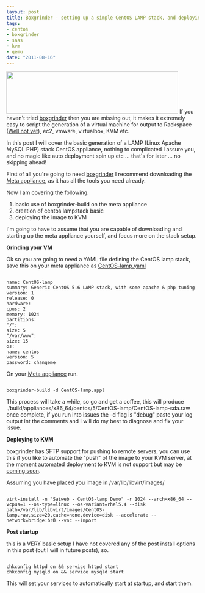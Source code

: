 ```yaml
--- 
layout: post
title: Boxgrinder - setting up a simple CentOS LAMP stack, and deploying it to KVM
tags: 
- centos
- boxgrinder
- saas
- kvm
- qemu
date: "2011-08-16"
---
```

<a href="http://www.saiweb.co.ukcdn.saiweb.co.uk/uploads/2011/08/boxgrinder_logo_450px.gif"><img class="aligncenter size-full wp-image-1093" title="boxgrinder_logo_450px" src="http://www.saiweb.co.ukcdn.saiweb.co.uk/uploads/2011/08/boxgrinder_logo_450px.gif" alt="" width="450" height="110" /></a> If you haven't tried <a href="http://boxgrinder.org">boxgrinder</a> then you are missing out, it makes it extremely easy to script the generation of a virtual machine for output to Rackspace (<a href="http://www.saiweb.co.uk/linux/boxgrinder-setting-up-a-simple-centos-lamp-stack-and-deploying-it-to-kvm/comment-page-1#comment-49065">Well not yet</a>), ec2, vmware, virtualbox, KVM etc.

In this post I will cover the basic generation of a LAMP (Linux Apache MySQL PHP) stack CentOS appliance, nothing to complicated I assure you, and no magic like auto deployment spin up etc ... that's for later ... no skipping ahead!

First of all you're going to need <a href="http://boxgrinder.org">boxgrinder</a> I recommend downloading the <a href="http://boxgrinder.org/download/boxgrinder-build-meta-appliance/">Meta appliance</a>, as it has all the tools you need already.

Now I am covering the following.
<ol>
	<li>basic use of boxgrinder-build on the meta appliance</li>
	<li>creation of centos lampstack basic</li>
	<li>deploying the image to KVM</li>
</ol>
I'm going to have to assume that you are capable of downloading and starting up the meta appliance yourself, and focus more on the stack setup.

<strong>Grinding your VM</strong>

Ok so you are going to need a YAML file defining the CentOS lamp stack, save this on your meta appliance as <a href="https://github.com/Oneiroi/boxgrinder-appliances/blob/master/CentOS/CentOS-lamp.appl">CentOS-lamp.yaml</a>

<code>
name: CentOS-lamp
summary: Generic CentOS 5.6 LAMP stack, with some apache &amp; php tuning
version: 1
release: 0
hardware:
cpus: 2
memory: 1024
partitions:
"/":
size: 5
"/var/www":
size: 15
os:
name: centos
version: 5
password: changeme
</code>

On your <a href="http://boxgrinder.org/download/boxgrinder-build-meta-appliance/">Meta appliance</a> run.

<code>
boxgrinder-build -d CentOS-lamp.appl
</code>

This process will take a while, so go and get a coffee, this will produce ./build/appliances/x86_64/centos/5/CentOS-lamp/CentOS-lamp-sda.raw once complete, if you run into issues the -d flag is "debug" paste your log output int the comments and I will do my best to diagnose and fix your issue.

<strong>Deploying to KVM</strong>

boxgrinder has SFTP support for pushing to remote servers, you can use this if you like to automate the "push" of the image to your KVM server, at the moment automated deployment to KVM is not support but may be <a href="https://issues.jboss.org/browse/BGBUILD-211">coming soon</a>.

Assuming you have placed you image in /var/lib/libvirt/images/

<code>
virt-install -n "Saiweb - CentOS-lamp Demo" -r 1024 --arch=x86_64 --vcpus=1 --os-type=linux --os-variant=rhel5.4 --disk path=/var/lib/libvirt/images/CentOS-lamp.raw,size=20,cache=none,device=disk --accelerate --network=bridge:br0 --vnc --import
</code>

<strong>Post startup</strong>

this is a VERY basic setup I have not covered any of the post install options in this post (but I will in future posts), so.

<code>
chkconfig httpd on &amp;&amp; service httpd start
chkconfig mysqld on &amp;&amp; service mysqld start
</code>

This will set your services to automatically start at startup, and start them.
